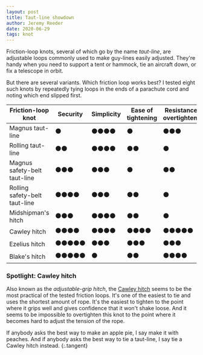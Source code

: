 ```yaml
---
layout: post
title: Taut-line showdown
author: Jeremy Reeder
date: 2020-06-29
tags: knot
---
```


Friction-loop knots, several of which go by the name _taut-line_, are
adjustable loops commonly used to make guy-lines easily adjusted. They're handy
when you need to support a tent or hammock, tie an aircraft down, or fix a
telescope in orbit.

But there are several variants. Which friction loop works best? I tested eight
such knots by repeatedly tying loops in the ends of a parachute cord and noting
which end slipped first.

| Friction-loop knot            | Security   | Simplicity | Ease of tightening | Resistance to overtightening |
|-------------------------------|------------|------------|--------------------|------------------------------|
| Magnus taut-line              | ⚫         | ⚫⚫⚫⚫   | ⚫                 | ⚫⚫⚫                       |
| Rolling taut-line             | ⚫⚫       | ⚫⚫⚫⚫   | ⚫⚫               | ⚫                           |
| Magnus safety-belt taut-line  | ⚫⚫⚫     | ⚫⚫⚫     | ⚫                 | ⚫⚫                         |
| Rolling safety-belt taut-line | ⚫⚫⚫⚫   | ⚫⚫⚫     | ⚫⚫               | ⚫                           |
| Midshipman's hitch            | ⚫⚫⚫     | ⚫⚫⚫⚫   | ⚫⚫               | ⚫                           |
| Cawley hitch                  | ⚫⚫⚫⚫   | ⚫⚫⚫⚫   | ⚫⚫⚫⚫           | ⚫⚫⚫⚫⚫                   |
| Ezelius hitch                 | ⚫⚫⚫⚫⚫ | ⚫⚫⚫     | ⚫⚫⚫             | ⚫⚫⚫                       |
| Blake's hitch                 | ⚫⚫⚫⚫⚫ | ⚫         | ⚫⚫               | ⚫⚫⚫⚫                     |


### Spotlight: Cawley hitch

Also known as the _adjustable-grip hitch_, the [Cawley hitch][cawley-hitch]
seems to be the most practical of the tested friction loops. It's one of the
easiest to tie and uses the shortest amount of rope. It's the easiest to
tighten to the point where it grips well and gives confidence that it won't
shake loose. And it seems to be impossible to overtighten this knot to the
point where it becomes hard to adjust the tension of the rope.

If anybody asks the best way to make an apple pie, I say make it with peaches.
And if anybody asks the best way to tie a taut-line, I say tie a Cawley hitch
instead.
{:.tangent}


[cawley-hitch]: https://en.wikipedia.org/wiki/Adjustable_grip_hitch
